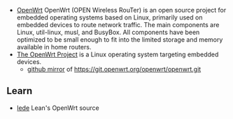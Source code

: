- [OpenWrt](https://en.wikipedia.org/wiki/OpenWrt)
OpenWrt (OPEN Wireless RouTer) is an open source project for embedded operating systems based on Linux, primarily used on embedded devices to route network traffic. The main components are Linux, util-linux, musl, and BusyBox. All components have been optimized to be small enough to fit into the limited storage and memory available in home routers.
- [The OpenWrt Project](https://openwrt.org/) is a Linux operating system targeting embedded devices.
  - [github mirror](https://github.com/openwrt/openwrt) of https://git.openwrt.org/openwrt/openwrt.git



## Learn
- [lede](https://github.com/coolsnowwolf/lede) Lean's OpenWrt source

